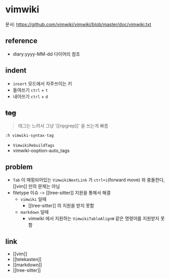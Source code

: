 # vimwiki

문서: https://github.com/vimwiki/vimwiki/blob/master/doc/vimwiki.txt

## reference
- diary:yyyy-MM-dd 다이어리 참조

## indent
- `insert` 모드에서 자주쓰이는 키
- 들여쓰기 `ctrl` + `t`
- 내어쓰기 `ctrl` + `d`

## ~~tag~~
> 태그는  느려서 그냥 '[[ripgrep]]' 을 쓰는게 빠름
```vim
:h vimwiki-syntax-tag
```

  - `VimwikiRebuildTags`
  - vimwiki-ooption-auto_tags

## problem
- `Tab` 이 매핑되어있는 `VimwikiNextLink` 가 `ctrl+i`(forward move) 와 충돌한다, [[vim]] 만의 문제는 아님
- filetype 이슈 -> [[tree-sitter]] 지원을 통해서 해결
  - `vimwiki` 일때
    - [[tree-sitter]] 의 지원을 받지 못함
  - `markdown` 일때
    - vimwiki 에서 지원하는 `VimwikiTableAlignW` 같은 명령어를 지원받지 못함

## link
- [[vim]]
- [[telekasten]]
- [[markdown]]
- [[tree-sitter]]
